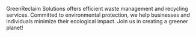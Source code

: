 GreenReclaim Solutions offers efficient waste management and recycling services. Committed to environmental protection, we help businesses and individuals minimize their ecological impact. Join us in creating a greener planet!
